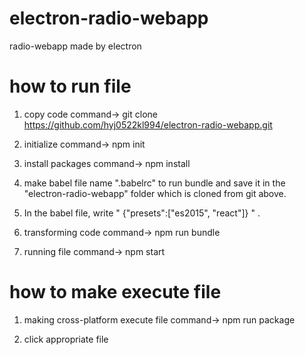 # electron-radio-webapp
radio-webapp made by electron 

# how to run file

1. copy code command-> git clone https://github.com/hyj0522kl994/electron-radio-webapp.git

2. initialize command-> npm init

3. install packages command-> npm install

4. make babel file name ".babelrc" to run bundle and save it in the "electron-radio-webapp" folder which is cloned from git above. 

5. In the babel file, write " {"presets":["es2015", "react"]} " .

6. transforming code command-> npm run bundle

7. running file command-> npm start

# how to make execute file 

1. making cross-platform execute file command-> npm run package

2. click appropriate file
